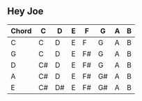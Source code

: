 ## Hey Joe

| Chord | C  | D  | E  | F  | G  | A  | B  |
| ----- | -- | -- | -- | -- | -- | -- | -- |
| C     | C  | D  | E  | F  | G  | A  | B  |
| G     | C  | D  | E  | F# | G  | A  | B  |
| D     | C# | D  | E  | F# | G  | A  | B  |
| A     | C# | D  | E  | F# | G# | A  | B  |
| E     | C# | D# | E  | F# | G# | A  | B  |
